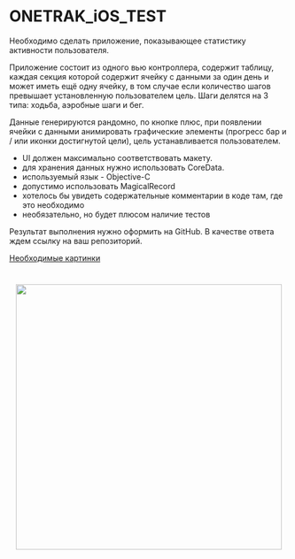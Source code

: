 # ONETRAK_iOS_TEST

Необходимо сделать приложение, показывающее статистику активности пользователя.

Приложение состоит из одного вью контроллера, содержит таблицу, каждая секция которой содержит ячейку с данными за один день и может иметь ещё одну ячейку, в том случае если количество шагов превышает установленную пользователем цель. Шаги делятся на 3 типа: ходьба, аэробные шаги и бег.

Данные генерируются рандомно, по кнопке плюс, при появлении ячейки с данными анимировать графические элементы (прогресс бар и / или иконки достигнутой цели), цель устанавливается пользователем.

- UI должен максимально соответствовать макету.
- для хранения данных нужно использовать CoreData.
- используемый язык - Objective-C
- допустимо использовать MagicalRecord
- хотелось бы увидеть содержательные комментарии в коде там, где это необходимо
- необязательно, но будет плюсом наличие тестов

Результат выполнения нужно оформить на GitHub. В качестве ответа ждем ссылку на ваш репозиторий.

<a href="https://github.com/PreppyLLC/ONETRAK_iOS_TEST/blob/master/Assets.zip">Необходимые картинки</a>
#
<p align="center">
  <img src="https://onetrak.s3.eu-central-1.amazonaws.com/static/ios_test_task/steps_test.jpg" width="480">
</p>
